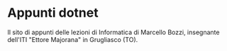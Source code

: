 # Appunti dotnet
Il sito di appunti delle lezioni di Informatica di Marcello Bozzi, insegnante dell'ITI "Ettore Majorana" in Grugliasco (TO).
